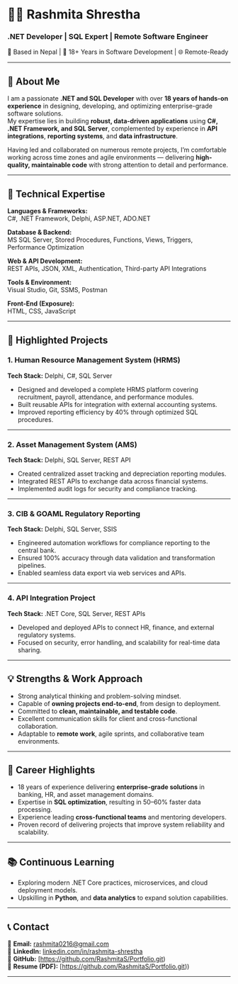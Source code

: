 # 👩‍💻 Rashmita Shrestha  
### .NET Developer | SQL Expert | Remote Software Engineer  

📍 Based in Nepal | 💼 18+ Years in Software Development | 🌐 Remote-Ready  

---

## 🧭 About Me
I am a passionate **.NET and SQL Developer** with over **18 years of hands-on experience** in designing, developing, and optimizing enterprise-grade software solutions.  
My expertise lies in building **robust, data-driven applications** using **C#, .NET Framework, and SQL Server**, complemented by experience in **API integrations**, **reporting systems**, and **data infrastructure**.

Having led and collaborated on numerous remote projects, I’m comfortable working across time zones and agile environments — delivering **high-quality, maintainable code** with strong attention to detail and performance.

---

## 🚀 Technical Expertise
**Languages & Frameworks:**  
C#, .NET Framework, Delphi, ASP.NET, ADO.NET

**Database & Backend:**  
MS SQL Server, Stored Procedures, Functions, Views, Triggers, Performance Optimization  

**Web & API Development:**  
REST APIs, JSON, XML, Authentication, Third-party API Integrations  

**Tools & Environment:**  
Visual Studio, Git, SSMS, Postman  

**Front-End (Exposure):**  
HTML, CSS, JavaScript  

---

## 🧩 Highlighted Projects

### 1. Human Resource Management System (HRMS)
**Tech Stack:** Delphi, C#, SQL Server  
- Designed and developed a complete HRMS platform covering recruitment, payroll, attendance, and performance modules.  
- Built reusable APIs for integration with external accounting systems.  
- Improved reporting efficiency by 40% through optimized SQL procedures.  

---

### 2. Asset Management System (AMS)
**Tech Stack:** Delphi, SQL Server, REST API  
- Created centralized asset tracking and depreciation reporting modules.  
- Integrated REST APIs to exchange data across financial systems.  
- Implemented audit logs for security and compliance tracking.  

---

### 3. CIB & GOAML Regulatory Reporting
**Tech Stack:** Delphi, SQL Server, SSIS  
- Engineered automation workflows for compliance reporting to the central bank.  
- Ensured 100% accuracy through data validation and transformation pipelines.  
- Enabled seamless data export via web services and APIs.  

---

### 4. API Integration Project
**Tech Stack:** .NET Core, SQL Server, REST APIs  
- Developed and deployed APIs to connect HR, finance, and external regulatory systems.  
- Focused on security, error handling, and scalability for real-time data sharing.  

---

## 💡 Strengths & Work Approach
- Strong analytical thinking and problem-solving mindset.  
- Capable of **owning projects end-to-end**, from design to deployment.  
- Committed to **clean, maintainable, and testable code**.  
- Excellent communication skills for client and cross-functional collaboration.  
- Adaptable to **remote work**, agile sprints, and collaborative team environments.  

---

## 🎯 Career Highlights
- 18 years of experience delivering **enterprise-grade solutions** in banking, HR, and asset management domains.  
- Expertise in **SQL optimization**, resulting in 50–60% faster data processing.  
- Experience leading **cross-functional teams** and mentoring developers.  
- Proven record of delivering projects that improve system reliability and scalability.  

---

## 📚 Continuous Learning
- Exploring modern .NET Core practices, microservices, and cloud deployment models.  
- Upskilling in **Python**, and **data analytics** to expand solution capabilities.  

---

## 📞 Contact
📧 **Email:** rashmita0216@gmail.com  
🔗 **LinkedIn:** [linkedin.com/in/rashmita-shrestha](https://linkedin.com/in/rashmita-shrestha)  
💼 **GitHub:** [https://github.com/RashmitaS/Portfolio.git)  
📄 **Resume (PDF):** [https://github.com/RashmitaS/Portfolio.git))  

---



